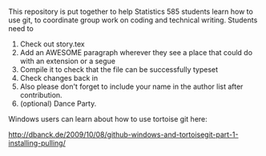This repository is put together to help Statistics 585 students learn how to use git, to coordinate group work on coding and technical writing. Students need to

1. Check out story.tex 
2. Add an AWESOME paragraph wherever they see a place that could do with an extension or a segue 
3. Compile it to check that the file can be successfully typeset
4. Check changes back in
5. Also please don't forget to include your name in the author list after contribution.
6. (optional) Dance Party.

Windows users can learn about how to use tortoise git here:

http://dbanck.de/2009/10/08/github-windows-and-tortoisegit-part-1-installing-pulling/

